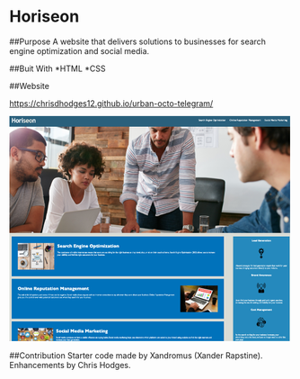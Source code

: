 # Horiseon

##Purpose
A website that delivers solutions to businesses for search engine optimization and social media. 

##Buit With
*HTML
*CSS

##Website

https://chrisdhodges12.github.io/urban-octo-telegram/

<img src="assets/images/Horiseon-screenshot.jpg" width="500px" height="400px">



##Contribution
Starter code made by Xandromus (Xander Rapstine).
Enhancements by Chris Hodges.
